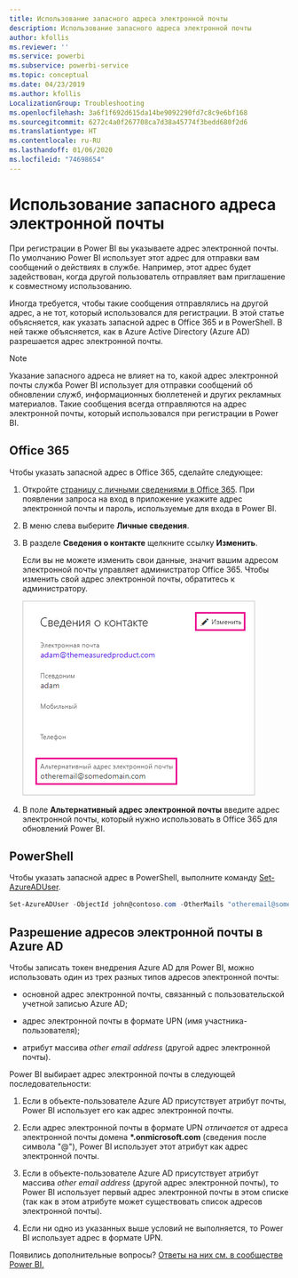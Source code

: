 ```yaml
---
title: Использование запасного адреса электронной почты
description: Использование запасного адреса электронной почты
author: kfollis
ms.reviewer: ''
ms.service: powerbi
ms.subservice: powerbi-service
ms.topic: conceptual
ms.date: 04/23/2019
ms.author: kfollis
LocalizationGroup: Troubleshooting
ms.openlocfilehash: 3a6f1f692d615da14be9092290fd7c8c9e6bf168
ms.sourcegitcommit: 6272c4a0f267708ca7d38a45774f3bedd680f2d6
ms.translationtype: HT
ms.contentlocale: ru-RU
ms.lasthandoff: 01/06/2020
ms.locfileid: "74698654"
---
```

# <a name="use-an-alternate-email-address"></a>Использование запасного адреса электронной почты

При регистрации в Power BI вы указываете адрес электронной почты. По умолчанию Power BI использует этот адрес для отправки вам сообщений о действиях в службе. Например, этот адрес будет задействован, когда другой пользователь отправляет вам приглашение к совместному использованию.

Иногда требуется, чтобы такие сообщения отправлялись на другой адрес, а не тот, который использовался для регистрации. В этой статье объясняется, как указать запасной адрес в Office 365 и в PowerShell. В ней также объясняется, как в Azure Active Directory (Azure AD) разрешается адрес электронной почты.

> [!NOTE]
> Указание запасного адреса не влияет на то, какой адрес электронной почты служба Power BI использует для отправки сообщений об обновлении служб, информационных бюллетеней и других рекламных материалов. Такие сообщения всегда отправляются на адрес электронной почты, который использовался при регистрации в Power BI.

## <a name="use-office-365"></a>Office 365

Чтобы указать запасной адрес в Office 365, сделайте следующее:

1. Откройте [страницу с личными сведениями в Office 365](https://portal.office.com/account/#personalinfo). При появлении запроса на вход в приложение укажите адрес электронной почты и пароль, используемые для входа в Power BI.

1. В меню слева выберите **Личные сведения**.

1. В разделе **Сведения о контакте** щелкните ссылку **Изменить**.

    Если вы не можете изменить свои данные, значит вашим адресом электронной почты управляет администратор Office 365. Чтобы изменить свой адрес электронной почты, обратитесь к администратору.

    ![Сведения о контакте](media/service-admin-alternate-email-address-for-power-bi/contact-details.png)

1. В поле **Альтернативный адрес электронной почты** введите адрес электронной почты, который нужно использовать в Office 365 для обновлений Power BI.

## <a name="use-powershell"></a>PowerShell

Чтобы указать запасной адрес в PowerShell, выполните команду [Set-AzureADUser](/powershell/module/azuread/set-azureaduser/).

```powershell
Set-AzureADUser -ObjectId john@contoso.com -OtherMails "otheremail@somedomain.com"
```

## <a name="email-address-resolution-in-azure-ad"></a>Разрешение адресов электронной почты в Azure AD

Чтобы записать токен внедрения Azure AD для Power BI, можно использовать один из трех разных типов адресов электронной почты:

* основной адрес электронной почты, связанный с пользовательской учетной записью Azure AD;

* адрес электронной почты в формате UPN (имя участника-пользователя);

* атрибут массива *other email address* (другой адрес электронной почты).

Power BI выбирает адрес электронной почты в следующей последовательности:

1. Если в объекте-пользователе Azure AD присутствует атрибут почты, Power BI использует его как адрес электронной почты.

1. Если адрес электронной почты в формате UPN *отличается* от адреса электронной почты домена **\*.onmicrosoft.com** (сведения после символа "\@"), Power BI использует этот атрибут как адрес электронной почты.

1. Если в объекте-пользователе Azure AD присутствует атрибут массива *other email address* (другой адрес электронной почты), то Power BI использует первый адрес электронной почты в этом списке (так как в этом атрибуте может существовать список адресов электронной почты).

1. Если ни одно из указанных выше условий не выполняется, то Power BI использует адрес в формате UPN.

Появились дополнительные вопросы? [Ответы на них см. в сообществе Power BI.](https://community.powerbi.com/)